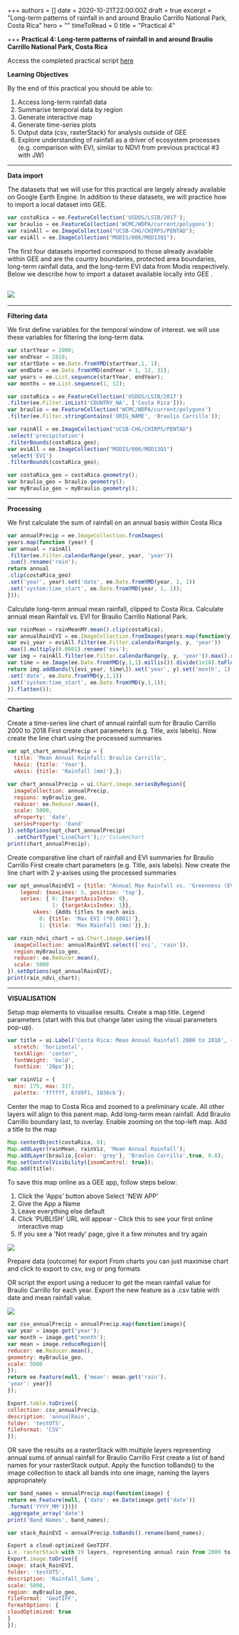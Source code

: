 +++
authors = []
date = 2020-10-21T22:00:00Z
draft = true
excerpt = "Long-term patterns of rainfall in and around Braulio Carrillo National Park, Costa Rica"
hero = ""
timeToRead = 0
title = "Practical 4"

+++
**Practical 4: Long-term patterns of rainfall in and around Braulio Carrillo National Park, Costa Rica**

Access the completed practical script [here](https://code.earthengine.google.com/63bf79381841c0d81c3afaea76d08040)

**Learning Objectives**

By the end of this practical you should be able to:

1. Access long-term rainfall data
2. Summarise temporal data by region
3. Generate interactive map
4. Generate time-series plots
5. Output data (csv, rasterStack) for analysis outside of GEE
6. Explore understanding of rainfall as a driver of ecosystem processes (e.g. comparison with EVI, similar to NDVI from previous practical #3 with JW)

***

**Data import**

The datasets that we will use for this practical are largely already available on Google Earth Engine. In addition to these datasets, we will practice how to import a local dataset into GEE.

```js
var costaRica = ee.FeatureCollection('USDOS/LSIB/2017');
var braulio = ee.FeatureCollection('WCMC/WDPA/current/polygons');
var rainAll = ee.ImageCollection("UCSB-CHG/CHIRPS/PENTAD");
var eviAll = ee.ImageCollection("MODIS/006/MOD13Q1");
```

The first four datasets imported correspond to those already available within GEE and are the country boundaries, protected area boundaries, long-term rainfall data, and the long-term EVI data from Modis respectively. Below we describe how to import a dataset available locally into GEE .

## ![](/images/prac4_f1.png)

***

**Filtering data**

We first define variables for the temporal window of interest. we will use these variables for filtering the long-term data.

```js
var startYear = 2000;
var endYear = 2018;
var startDate = ee.Date.fromYMD(startYear,1, 1);
var endDate = ee.Date.fromYMD(endYear + 1, 12, 31);
var years = ee.List.sequence(startYear, endYear);
var months = ee.List.sequence(1, 12);

var costaRica = ee.FeatureCollection('USDOS/LSIB/2017')
.filter(ee.Filter.inList('COUNTRY_NA', ['Costa Rica']));
var braulio = ee.FeatureCollection('WCMC/WDPA/current/polygons')
.filter(ee.Filter.stringContains('ORIG_NAME', 'Braulio Carrillo'));

var rainAll = ee.ImageCollection("UCSB-CHG/CHIRPS/PENTAD")
.select('precipitation')
.filterBounds(costaRica_geo);
var eviAll = ee.ImageCollection("MODIS/006/MOD13Q1")
.select('EVI')
.filterBounds(costaRica_geo);

var costaRica_geo = costaRica.geometry();
var braulio_geo = braulio.geometry();
var myBraulio_geo = myBraulio.geometry();
```

***

**Processing**

We first calculate the sum of rainfall on an annual basis within Costa Rica

```js
var annualPrecip = ee.ImageCollection.fromImages(
years.map(function (year) {
var annual = rainAll
.filter(ee.Filter.calendarRange(year, year, 'year'))
.sum().rename('rain');
return annual
.clip(costaRica_geo)
.set('year', year).set('date', ee.Date.fromYMD(year, 1, 1))
.set('system:time_start', ee.Date.fromYMD(year, 1, 1));
}));
```

Calculate long-term annual mean rainfall, clipped to Costa Rica. Calculate annual mean Rainfall vs. EVI for Braulio Carrillo National Park.

```js
var rainMean = rainMeanMY.mean().clip(costaRica);
var annualRainEVI = ee.ImageCollection.fromImages(years.map(function(y){
var evi_year = eviAll.filter(ee.Filter.calendarRange(y, y, 'year'))
.max().multiply(0.0001).rename('evi');
var img = rainAll.filter(ee.Filter.calendarRange(y, y, 'year')).max().rename('rain');
var time = ee.Image(ee.Date.fromYMD(y,1,1).millis()).divide(1e18).toFloat();
return img.addBands(\[evi_year, time\]).set('year', y).set('month', 1)
.set('date', ee.Date.fromYMD(y,1,1))
.set('system:time_start', ee.Date.fromYMD(y,1,1));
}).flatten());
```

***

**Charting** 

Create a time-series line chart of annual rainfall sum for Braulio Carrillo 2000 to 2018 First create chart parameters (e.g. Title, axis labels). Now create the line chart using the processed summaries

```js
var opt_chart_annualPrecip = {
  title: 'Mean Annual Rainfall: Braulio Carrillo',
  hAxis: {title: 'Year'},
  vAxis: {title: 'Rainfall (mm)'},};

var chart_annualPrecip = ui.Chart.image.seriesByRegion({
  imageCollection: annualPrecip, 
  regions: myBraulio_geo,
  reducer: ee.Reducer.mean(),
  scale: 5000,
  xProperty: 'date',
  seriesProperty: 'band'
}).setOptions(opt_chart_annualPrecip)
  .setChartType('LineChart');//'ColumnChart
print(chart_annualPrecip);
```

Create comparative line chart of rainfall and EVI summaries for Braulio Carrillo
First create chart parameters (e.g. Title, axis labels). Now create the line chart with 2 y-axises using the processed summaries

```js
var opt_annualRainEVI = {title: "Annual Max Rainfall vs. 'Greenness (EVI): Braulio Carrillo", pointSize: 3,
    legend: {maxLines: 5, position: 'top'},
    series: { 0: {targetAxisIndex: 0},
              1: {targetAxisIndex: 1}},
        vAxes: {Adds titles to each axis.
          0: {title: 'Max EVI (*0.0001)'},
          1: {title: 'Max Rainfall (mm)'}},};

var rain_ndvi_chart = ui.Chart.image.series({
  imageCollection: annualRainEVI.select(['evi', 'rain']),
  region:myBraulio_geo,
  reducer: ee.Reducer.mean(),
  scale: 5000
}).setOptions(opt_annualRainEVI);
print(rain_ndvi_chart);
```

***

**VISUALISATION**

Setup map elements to visualise results. Create a map title. Legend parameters (start with this but change later using the visual parameters pop-up).

```js
var title = ui.Label('Costa Rica: Mean Annual Rainfall 2000 to 2018', {
  stretch: 'horizontal',
  textAlign: 'center',
  fontWeight: 'bold',
  fontSize: '20px'});

var rainViz = {
  min: 175, max: 317, 
  palette: 'ffffff, 67d9f1, 1036cb'};
```

Center the map to Costa Rica and zoomed to a preliminary scale. All other layers will align to this parent map. Add long-term mean rainfall. Add Braulio Carrillo boundary last, to overlay. Enable zooming on the top-left map. Add a title to the map

```js
Map.centerObject(costaRica, 8);
Map.addLayer(rainMean, rainViz, 'Mean Annual Rainfall'); 
Map.addLayer(braulio,{color: 'grey'}, 'Braulio Carrillo',true, 0.8);  
Map.setControlVisibility({zoomControl: true});
Map.add(title);
```

To save this map online as a GEE app, follow steps below:

1. Click the 'Apps' button above Select 'NEW APP'
2. Give the App a Name
3. Leave everything else default
4. Click 'PUBLISH' URL will appear - Click this to see your first online interactive map
5. If you see a 'Not ready' page, give it a few minutes and try again

![](/images/prac4_f2.png)

Prepare data (outcome) for export
From charts you can just maximise chart and click to export to csv, svg or png formats

OR script the export using a reducer to get the mean rainfall value for Braulio Carrillo for each year. Export the new feature as a .csv table with date and mean rainfall value.

![](/images/prac4_f3.png)

```js
var csv_annualPrecip = annualPrecip.map(function(image){
var year = image.get('year');
var month = image.get('month');
var mean = image.reduceRegion({
reducer: ee.Reducer.mean(),
geometry: myBraulio_geo,
scale: 5000
});  
return ee.Feature(null, {'mean': mean.get('rain'),
'year': year})
});

Export.table.toDrive({
collection: csv_annualPrecip,
description: 'annualRain',
folder: 'testOTS',
fileFormat: 'CSV'
});
```

OR save the results as a rasterStack with multiple layers representing annual sums of annual rainfall for Braulio Carrillo
First create a list of band names for your rasterStack output.
Apply the function toBands() to the image collection to stack all bands into one image, naming the layers appropriately

```js
var band_names = annualPrecip.map(function(image) {
return ee.Feature(null, {'date': ee.Date(image.get('date'))
.format('YYYY_MM')})})
.aggregate_array('date')
print('Band Names', band_names);

var stack_RainEVI = annualPrecip.toBands().rename(band_names);

Export a cloud-optimized GeoTIFF.
i.e. rasterStack with 19 layers, representing annual rain from 2000 to 2018
Export.image.toDrive({
image: stack_RainEVI,
folder: 'testOTS',
description: 'Rainfall_Sums',
scale: 5000,
region: myBraulio_geo,
fileFormat: 'GeoTIFF',
formatOptions: {
cloudOptimized: true
}
});
```